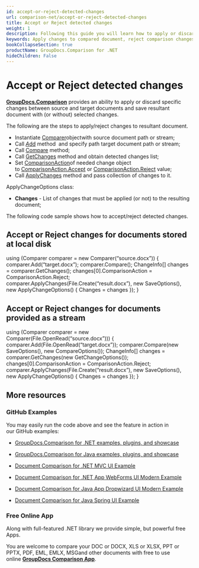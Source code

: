 ```yaml
---
id: accept-or-reject-detected-changes
url: comparison-net/accept-or-reject-detected-changes
title: Accept or Reject detected changes
weight: 1
description: Following this guide you will learn how to apply or discard changes detected during document comparison process using GroupDocs.Comparison for .NET API.
keywords: Apply changes to compared document, reject comparison changes, document comparison changes
bookCollapseSection: true
productName: GroupDocs.Comparison for .NET
hideChildren: False
---
```


# Accept or Reject detected changes

**[GroupDocs.Comparison](https://products.groupdocs.com/comparison/net)** provides an ability to apply or discard specific changes between source and target documents and save resultant document with (or without) selected changes. 

The following are the steps to apply/reject changes to resultant document.

*   Instantiate [Comparer](https://apireference.groupdocs.com/net/comparison/groupdocs.comparison/comparer)objectwith source document path or stream;
*   Call *[A](https://apireference.groupdocs.com/net/comparison/groupdocs.comparison/comparer/methods/add/index)*[dd](https://apireference.groupdocs.com/net/comparison/groupdocs.comparison/comparer/methods/add/index) method  and specify path target document path or stream;
*   Call [Compare](https://apireference.groupdocs.com/net/comparison/groupdocs.comparison/comparer/methods/compare/index) method;
*   Call [GetChanges](https://apireference.groupdocs.com/net/comparison/groupdocs.comparison/comparer/methods/getchanges/index) method and obtain detected changes list;
*   Set [ComparisonAction](https://apireference.groupdocs.com/net/comparison/groupdocs.comparison.result/changeinfo/properties/comparisonaction)of needed change object to [ComparisonAction.Accept](https://apireference.groupdocs.com/net/comparison/groupdocs.comparison.result/comparisonaction) or [ComparisonAction.Reject](https://apireference.groupdocs.com/net/comparison/groupdocs.comparison.result/comparisonaction) value;
*   Call [ApplyChanges](https://apireference.groupdocs.com/net/comparison/groupdocs.comparison/comparer/methods/applychanges/index) method and pass collection of changes to it.

ApplyChangeOptions class:

*   **Changes** - List of changes that must be applied (or not) to the resulting document;

The following code sample shows how to accept/reject detected changes.

## Accept or Reject changes for documents stored at local disk

using (Comparer comparer = new Comparer(“source.docx”))
{
	comparer.Add(“target.docx”);
    comparer.Compare();
    ChangeInfo\[\] changes = comparer.GetChanges();
    changes\[0\].ComparisonAction = ComparisonAction.Reject;
    comparer.ApplyChanges(File.Create(“result.docx”), new SaveOptions(), new ApplyChangeOptions() { Changes = changes });
}

## Accept or Reject changes for documents provided as a stream

using (Comparer comparer = new Comparer(File.OpenRead(“source.docx”)))
{
	comparer.Add(File.OpenRead(“target.docx”));
    comparer.Compare(new SaveOptions(), new CompareOptions());
    ChangeInfo\[\] changes = comparer.GetChanges(new GetChangeOptions());
    changes\[0\].ComparisonAction = ComparisonAction.Reject;
    comparer.ApplyChanges(File.Create(“result.docx”), new SaveOptions(), new ApplyChangeOptions() { Changes = changes });
}

## More resources

### GitHub Examples

You may easily run the code above and see the feature in action in our GitHub examples:

*   [GroupDocs.Comparison for .NET examples, plugins, and showcase](https://github.com/groupdocs-comparison/GroupDocs.Comparison-for-.NET)
    
*   [GroupDocs.Comparison for Java examples, plugins, and showcase](https://github.com/groupdocs-comparison/GroupDocs.Comparison-for-Java)
    
*   [Document Comparison for .NET MVC UI Example](https://github.com/groupdocs-comparison/GroupDocs.Comparison-for-.NET-MVC) 
    
*   [Document Comparison for .NET App WebForms UI Modern Example](https://github.com/groupdocs-comparison/GroupDocs.Comparison-for-.NET-WebForms)
    
*   [Document Comparison for Java App Dropwizard UI Modern Example](https://github.com/groupdocs-comparison/GroupDocs.Comparison-for-Java-Dropwizard)
    
*   [Document Comparison for Java Spring UI Example](https://github.com/groupdocs-comparison/GroupDocs.Comparison-for-Java-Spring)
    

### Free Online App

Along with full-featured .NET library we provide simple, but powerful free Apps.

You are welcome to compare your DOC or DOCX, XLS or XLSX, PPT or PPTX, PDF, EML, EMLX, MSGand other documents with free to use online **[GroupDocs Comparison App](https://products.groupdocs.app/comparison)**.

